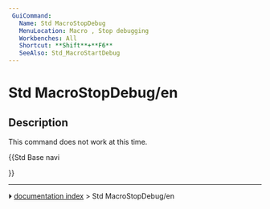```yaml
---
 GuiCommand:
   Name: Std MacroStopDebug
   MenuLocation: Macro , Stop debugging
   Workbenches: All
   Shortcut: **Shift**+**F6**
   SeeAlso: Std_MacroStartDebug
---
```


# Std MacroStopDebug/en

## Description

This command does not work at this time.





{{Std Base navi

}}



---
⏵ [documentation index](../README.md) > Std MacroStopDebug/en
